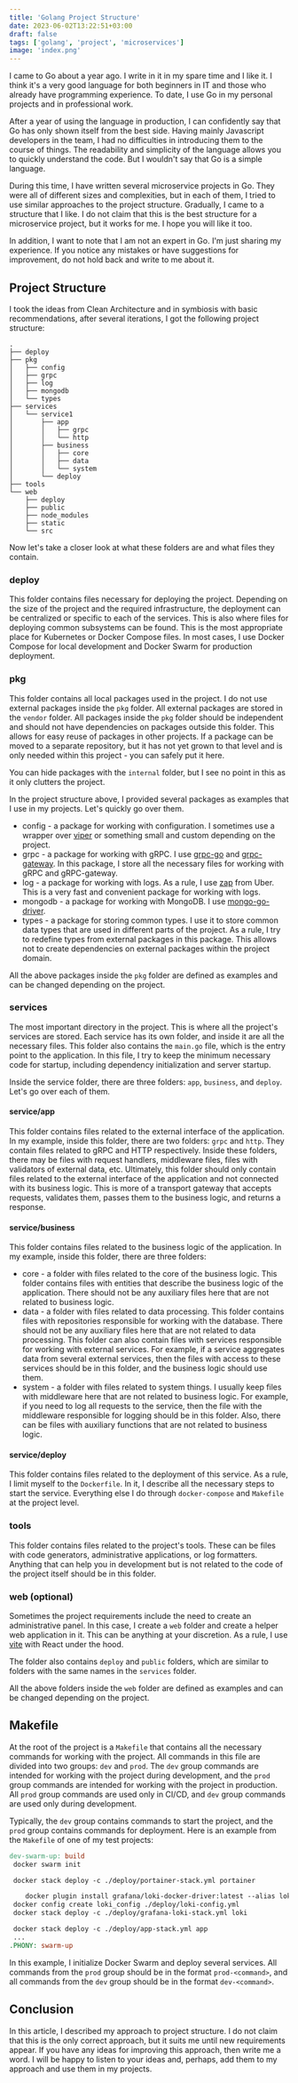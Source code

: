 ```yaml
---
title: 'Golang Project Structure'
date: 2023-06-02T13:22:51+03:00
draft: false
tags: ['golang', 'project', 'microservices']
image: 'index.png'
---
```


I came to Go about a year ago. I write in it in my spare time and I like it. I think it's a very good language for both beginners in IT and those who already have programming experience. To date, I use Go in my personal projects and in professional work.

After a year of using the language in production, I can confidently say that Go has only shown itself from the best side. Having mainly Javascript developers in the team, I had no difficulties in introducing them to the course of things. The readability and simplicity of the language allows you to quickly understand the code. But I wouldn't say that Go is a simple language.

<!--more-->

During this time, I have written several microservice projects in Go. They were all of different sizes and complexities, but in each of them, I tried to use similar approaches to the project structure. Gradually, I came to a structure that I like. I do not claim that this is the best structure for a microservice project, but it works for me. I hope you will like it too.

In addition, I want to note that I am not an expert in Go. I'm just sharing my experience. If you notice any mistakes or have suggestions for improvement, do not hold back and write to me about it.

## Project Structure

I took the ideas from Clean Architecture and in symbiosis with basic recommendations, after several iterations, I got the following project structure:

```shell
.
├── deploy
├── pkg
│   ├── config
│   ├── grpc
│   ├── log
│   ├── mongodb
│   └── types
├── services
│   └── service1
│       ├── app
│       │   ├── grpc
│       │   └── http
│       ├── business
│       │   ├── core
│       │   ├── data
│       │   └── system
│       └── deploy
├── tools
└── web
    ├── deploy
    ├── public
    ├── node_modules
    ├── static
    └── src
```

Now let's take a closer look at what these folders are and what files they contain.

### deploy

This folder contains files necessary for deploying the project. Depending on the size of the project and the required infrastructure, the deployment can be centralized or specific to each of the services. This is also where files for deploying common subsystems can be found. This is the most appropriate place for Kubernetes or Docker Compose files. In most cases, I use Docker Compose for local development and Docker Swarm for production deployment.

### pkg

This folder contains all local packages used in the project. I do not use external packages inside the `pkg` folder. All external packages are stored in the `vendor` folder. All packages inside the `pkg` folder should be independent and should not have dependencies on packages outside this folder. This allows for easy reuse of packages in other projects. If a package can be moved to a separate repository, but it has not yet grown to that level and is only needed within this project - you can safely put it here.

You can hide packages with the `internal` folder, but I see no point in this as it only clutters the project.

In the project structure above, I provided several packages as examples that I use in my projects. Let's quickly go over them.

- config - a package for working with configuration. I sometimes use a wrapper over [viper](https://github.com/spf13/viper) or something small and custom depending on the project.
- grpc - a package for working with gRPC. I use [grpc-go](https://grpc.io/docs/languages/go/quickstart/) and [grpc-gateway](https://grpc-ecosystem.github.io/grpc-gateway/). In this package, I store all the necessary files for working with gRPC and gRPC-gateway.
- log - a package for working with logs. As a rule, I use [zap](https://pkg.go.dev/go.uber.org/zap) from Uber. This is a very fast and convenient package for working with logs.
- mongodb - a package for working with MongoDB. I use [mongo-go-driver](https://github.com/mongodb/mongo-go-driver).
- types - a package for storing common types. I use it to store common data types that are used in different parts of the project. As a rule, I try to redefine types from external packages in this package. This allows not to create dependencies on external packages within the project domain.

All the above packages inside the `pkg` folder are defined as examples and can be changed depending on the project.

### services

The most important directory in the project. This is where all the project's services are stored. Each service has its own folder, and inside it are all the necessary files. This folder also contains the `main.go` file, which is the entry point to the application. In this file, I try to keep the minimum necessary code for startup, including dependency initialization and server startup.

Inside the service folder, there are three folders: `app`, `business`, and `deploy`. Let's go over each of them.

#### service/app

This folder contains files related to the external interface of the application. In my example, inside this folder, there are two folders: `grpc` and `http`. They contain files related to gRPC and HTTP respectively. Inside these folders, there may be files with request handlers, middleware files, files with validators of external data, etc. Ultimately, this folder should only contain files related to the external interface of the application and not connected with its business logic. This is more of a transport gateway that accepts requests, validates them, passes them to the business logic, and returns a response.

#### service/business

This folder contains files related to the business logic of the application. In my example, inside this folder, there are three folders:

- core - a folder with files related to the core of the business logic. This folder contains files with entities that describe the business logic of the application. There should not be any auxiliary files here that are not related to business logic.
- data - a folder with files related to data processing. This folder contains files with repositories responsible for working with the database. There should not be any auxiliary files here that are not related to data processing. This folder can also contain files with services responsible for working with external services. For example, if a service aggregates data from several external services, then the files with access to these services should be in this folder, and the business logic should use them.
- system - a folder with files related to system things. I usually keep files with middleware here that are not related to business logic. For example, if you need to log all requests to the service, then the file with the middleware responsible for logging should be in this folder. Also, there can be files with auxiliary functions that are not related to business logic.

#### service/deploy

This folder contains files related to the deployment of this service. As a rule, I limit myself to the `Dockerfile`. In it, I describe all the necessary steps to start the service. Everything else I do through `docker-compose` and `Makefile` at the project level.

### tools

This folder contains files related to the project's tools. These can be files with code generators, administrative applications, or log formatters. Anything that can help you in development but is not related to the code of the project itself should be in this folder.

### web (optional)

Sometimes the project requirements include the need to create an administrative panel. In this case, I create a `web` folder and create a helper web application in it. This can be anything at your discretion. As a rule, I use [vite](https://vitejs.dev/) with React under the hood.

The folder also contains `deploy` and `public` folders, which are similar to folders with the same names in the `services` folder.

All the above folders inside the `web` folder are defined as examples and can be changed depending on the project.

## Makefile

At the root of the project is a `Makefile` that contains all the necessary commands for working with the project. All commands in this file are divided into two groups: `dev` and `prod`. The `dev` group commands are intended for working with the project during development, and the `prod` group commands are intended for working with the project in production. All `prod` group commands are used only in CI/CD, and `dev` group commands are used only during development.

Typically, the `dev` group contains commands to start the project, and the `prod` group contains commands for deployment. Here is an example from the `Makefile` of one of my test projects:

```makefile
dev-swarm-up: build
 docker swarm init

 docker stack deploy -c ./deploy/portainer-stack.yml portainer

    docker plugin install grafana/loki-docker-driver:latest --alias loki --grant-all-permissions
 docker config create loki_config ./deploy/loki-config.yml
 docker stack deploy -c ./deploy/grafana-loki-stack.yml loki

 docker stack deploy -c ./deploy/app-stack.yml app
 ...
.PHONY: swarm-up
```

In this example, I initialize Docker Swarm and deploy several services. All commands from the `prod` group should be in the format `prod-<command>`, and all commands from the `dev` group should be in the format `dev-<command>`.

## Conclusion

In this article, I described my approach to project structure. I do not claim that this is the only correct approach, but it suits me until new requirements appear. If you have any ideas for improving this approach, then write me a word. I will be happy to listen to your ideas and, perhaps, add them to my approach and use them in my projects.
